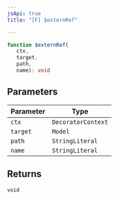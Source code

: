 ```yaml
---
jsApi: true
title: "[F] $externRef"

---
```

```ts
function $externRef(
   ctx, 
   target, 
   path, 
   name): void
```

## Parameters

| Parameter | Type |
| ------ | ------ |
| `ctx` | `DecoratorContext` |
| `target` | `Model` |
| `path` | `StringLiteral` |
| `name` | `StringLiteral` |

## Returns

`void`
